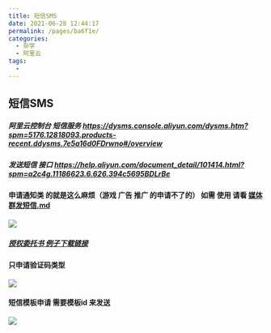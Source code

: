 ```yaml
---
title: 短信SMS
date: 2021-06-28 12:44:17
permalink: /pages/ba6f1e/
categories:
  - 杂学
  - 阿里云
tags:
  - 
---
```

## 短信SMS

##### 阿里云控制台 短信服务 https://dysms.console.aliyun.com/dysms.htm?spm=5176.12818093.products-recent.ddysms.7e5a16d0FDrwno#/overview

##### 发送短信 接口 https://help.aliyun.com/document_detail/101414.html?spm=a2c4g.11186623.6.626.394c5695BDLrBe

#### 申请通知类 的就是这么麻烦（游戏 广告 推广 的申请不了的） 如需 使用 请看   [媒体群发短信.md](04.鉴黄.md)

![](http://img.alicbin.com/img/20210303000642.png)

##### [授权委托书 例子下载链接](https://files.alicdn.com/tpsservice/8d2adf3abd677b668b70cf50c0d53bc4.doc?spm=5176.12212999.0.0.3a0f1cbeaxPrbn&file=8d2adf3abd677b668b70cf50c0d53bc4.doc) 

#### 只申请验证码类型

![](http://img.alicbin.com/img/20210303000916.png)

#### 短信模板申请 需要模板id 来发送

![](http://img.alicbin.com/img/20210303001644.png)